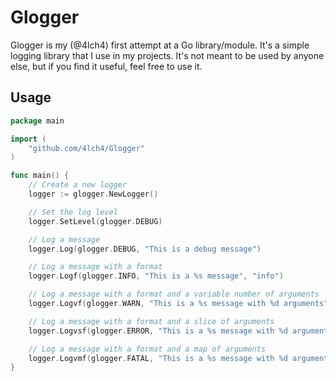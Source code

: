 # Glogger

Glogger is my (@4lch4) first attempt at a Go library/module. It's a simple logging library that I use in my projects. It's not meant to be used by anyone else, but if you find it useful, feel free to use it.

## Usage

```go
package main

import (
    "github.com/4lch4/Glogger"
)

func main() {
    // Create a new logger
    logger := glogger.NewLogger()

    // Set the log level
    logger.SetLevel(glogger.DEBUG)

    // Log a message
    logger.Log(glogger.DEBUG, "This is a debug message")

    // Log a message with a format
    logger.Logf(glogger.INFO, "This is a %s message", "info")

    // Log a message with a format and a variable number of arguments
    logger.Logvf(glogger.WARN, "This is a %s message with %d arguments", "warning", 2, "foo", "bar")

    // Log a message with a format and a slice of arguments
    logger.Logvsf(glogger.ERROR, "This is a %s message with %d arguments", "error", 2, []interface{}{"foo", "bar"})

    // Log a message with a format and a map of arguments
    logger.Logvmf(glogger.FATAL, "This is a %s message with %d arguments", "fatal", 2, map[string]interface{}{"foo": "bar", "baz": "qux"})
}
```
